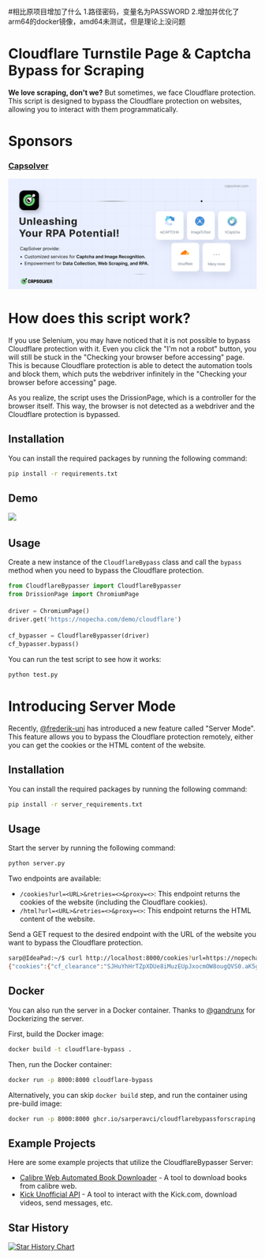 #相比原项目增加了什么
1.路径密码，变量名为PASSWORD
2.增加并优化了arm64的docker镜像，amd64未测试，但是理论上没问题
# Cloudflare Turnstile Page & Captcha Bypass for Scraping

**We love scraping, don't we?** But sometimes, we face Cloudflare protection. This script is designed to bypass the Cloudflare protection on websites, allowing you to interact with them programmatically. 

# Sponsors
### [Capsolver](https://www.capsolver.com/?utm_source=github&utm_medium=ads&utm_campaign=scraping&utm_term=CloudflareBypassForScraping)

[![Capsolver](docs/capsolver.png)](https://www.capsolver.com/?utm_source=github&utm_medium=ads&utm_campaign=scraping&utm_term=CloudflareBypassForScraping)

# How does this script work?

If you use Selenium, you may have noticed that it is not possible to bypass Cloudflare protection with it. Even you click the "I'm not a robot" button, you will still be stuck in the "Checking your browser before accessing" page.
This is because Cloudflare protection is able to detect the automation tools and block them, which puts the webdriver infinitely in the "Checking your browser before accessing" page.

As you realize, the script uses the DrissionPage, which is a controller for the browser itself. This way, the browser is not detected as a webdriver and the Cloudflare protection is bypassed.


## Installation

You can install the required packages by running the following command:

```bash
pip install -r requirements.txt
```

## Demo
![](https://cdn.sarperavci.com/xWhiMOmD/vzJylR.gif)

## Usage

Create a new instance of the `CloudflareBypass` class and call the `bypass` method when you need to bypass the Cloudflare protection.

```python
from CloudflareBypasser import CloudflareBypasser
from DrissionPage import ChromiumPage

driver = ChromiumPage()
driver.get('https://nopecha.com/demo/cloudflare')

cf_bypasser = CloudflareBypasser(driver)
cf_bypasser.bypass()
```

You can run the test script to see how it works:

```bash
python test.py
```

# Introducing Server Mode

Recently, [@frederik-uni](https://github.com/frederik-uni) has introduced a new feature called "Server Mode". This feature allows you to bypass the Cloudflare protection remotely, either you can get the cookies or the HTML content of the website.

## Installation

You can install the required packages by running the following command:

```bash
pip install -r server_requirements.txt
```

## Usage

Start the server by running the following command:

```bash
python server.py
```

Two endpoints are available:

- `/cookies?url=<URL>&retries=<>&proxy=<>`: This endpoint returns the cookies of the website (including the Cloudflare cookies).
- `/html?url=<URL>&retries=<>&proxy=<>`: This endpoint returns the HTML content of the website.

Send a GET request to the desired endpoint with the URL of the website you want to bypass the Cloudflare protection.

```bash
sarp@IdeaPad:~/$ curl http://localhost:8000/cookies?url=https://nopecha.com/demo/cloudflare
{"cookies":{"cf_clearance":"SJHuYhHrTZpXDUe8iMuzEUpJxocmOW8ougQVS0.aK5g-1723665177-1.0.1.1-5_NOoP19LQZw4TQ4BLwJmtrXBoX8JbKF5ZqsAOxRNOnW2rmDUwv4hQ7BztnsOfB9DQ06xR5hR_hsg3n8xteUCw"},"user_agent":"Mozilla/5.0 (X11; Linux x86_64) AppleWebKit/537.36 (KHTML, like Gecko) Chrome/125.0.0.0 Safari/537.36"}
```

## Docker


You can also run the server in a Docker container. Thanks to [@gandrunx](https://github.com/gandrunx) for Dockerizing the server.

First, build the Docker image:

```bash
docker build -t cloudflare-bypass .
```

Then, run the Docker container:

```bash
docker run -p 8000:8000 cloudflare-bypass
```

Alternatively, you can skip `docker build` step, and run the container using pre-build image:
```bash
docker run -p 8000:8000 ghcr.io/sarperavci/cloudflarebypassforscraping:latest
```

## Example Projects

Here are some example projects that utilize the CloudflareBypasser Server:

- [Calibre Web Automated Book Downloader](https://github.com/calibrain/calibre-web-automated-book-downloader) - A tool to download books from calibre web.
- [Kick Unofficial API](https://github.com/sarperavci/kick-unofficial-api) - A tool to interact with the Kick.com, download videos, send messages, etc.

## Star History

<a href="https://star-history.com/#sarperavci/CloudflareBypassForScraping&Date">
 <picture>
   <source media="(prefers-color-scheme: dark)" srcset="https://api.star-history.com/svg?repos=sarperavci/CloudflareBypassForScraping&type=Date&theme=dark" />
   <source media="(prefers-color-scheme: light)" srcset="https://api.star-history.com/svg?repos=sarperavci/CloudflareBypassForScraping&type=Date" />
   <img alt="Star History Chart" src="https://api.star-history.com/svg?repos=sarperavci/CloudflareBypassForScraping&type=Date" />
 </picture>
</a>
